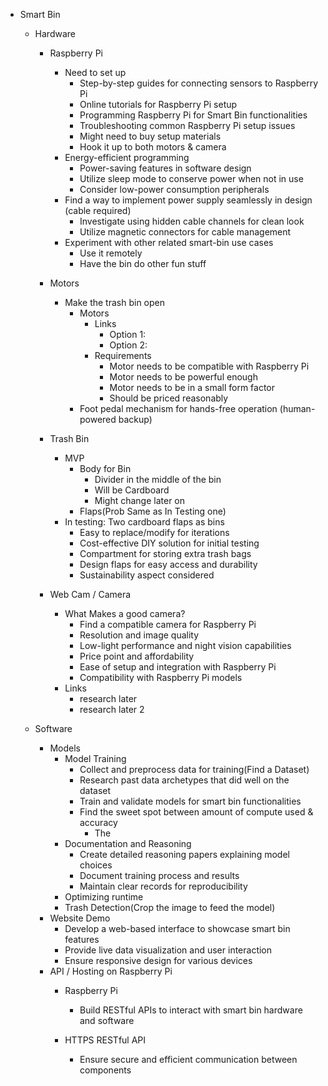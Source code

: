 
- Smart Bin

  - Hardware

    - Raspberry Pi

      - Need to set up
        - Step-by-step guides for connecting sensors to Raspberry Pi
        - Online tutorials for Raspberry Pi setup
        - Programming Raspberry Pi for Smart Bin functionalities
        - Troubleshooting common Raspberry Pi setup issues
        - Might need to buy setup materials
        - Hook it up to both motors & camera
      - Energy-efficient programming
        - Power-saving features in software design
        - Utilize sleep mode to conserve power when not in use
        - Consider low-power consumption peripherals
      - Find a way to implement power supply seamlessly in design (cable required)
        - Investigate using hidden cable channels for clean look
        - Utilize magnetic connectors for cable management
      - Experiment with other related smart-bin use cases
        - Use it remotely 
        - Have the bin do other fun stuff
  
    - Motors

      - Make the trash bin open
        - Motors
          - Links
            - Option 1: 
            - Option 2: 
          - Requirements
            - Motor needs to be compatible with Raspberry Pi
            - Motor needs to be powerful enough
            - Motor needs to be in a small form factor
            - Should be priced reasonably
        - Foot pedal mechanism for hands-free operation (human-powered backup)
    - Trash Bin

      - MVP
        - Body for Bin
          - Divider in the middle of the bin
          - Will be Cardboard 
          - Might change later on
        - Flaps(Prob Same as In Testing one)
      - In testing: Two cardboard flaps as bins
        - Easy to replace/modify for iterations
        - Cost-effective DIY solution for initial testing
        - Compartment for storing extra trash bags
        - Design flaps for easy access and durability
        - Sustainability aspect considered
    - Web Cam / Camera  
      - What Makes a good camera?
        - Find a compatible camera for Raspberry Pi
        - Resolution and image quality
        - Low-light performance and night vision capabilities
        - Price point and affordability
        - Ease of setup and integration with Raspberry Pi
        - Compatibility with Raspberry Pi models
      - Links
        - research later
        - research later 2

  - Software 
    - Models
        - Model Training
          - Collect and preprocess data for training(Find a Dataset)
          - Research past data archetypes that did well on the dataset
          - Train and validate models for smart bin functionalities
          - Find the sweet spot between amount of compute used & accuracy
            - The
        - Documentation and Reasoning
          - Create detailed reasoning papers explaining model choices
          - Document training process and results
          - Maintain clear records for reproducibility
        - Optimizing runtime
        - Trash Detection(Crop the image to feed the model)
    - Website Demo
      - Develop a web-based interface to showcase smart bin features
      - Provide live data visualization and user interaction
      - Ensure responsive design for various devices
    - API / Hosting on Raspberry Pi
      - Raspberry Pi
        - Build RESTful APIs to interact with smart bin hardware and software

      - HTTPS RESTful API
        - Ensure secure and efficient communication between components
